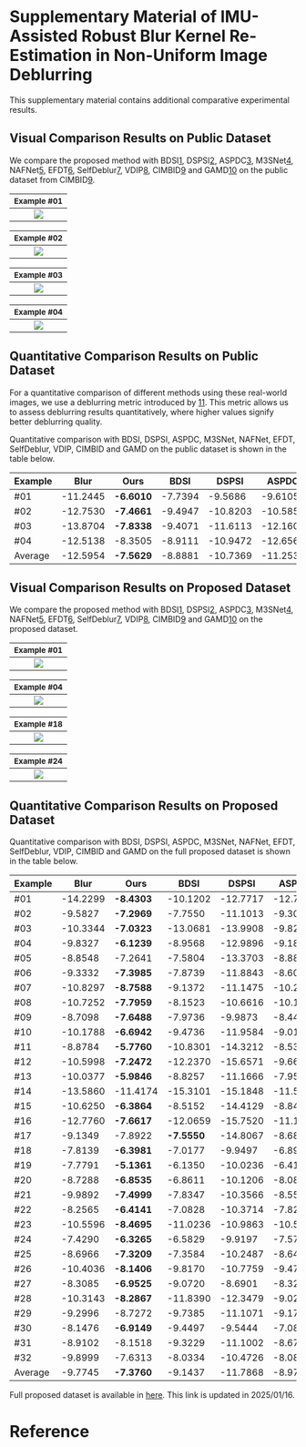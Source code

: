 # Supplementary Material of IMU-Assisted Robust Blur Kernel Re-Estimation in Non-Uniform Image Deblurring

This supplementary material contains additional comparative experimental results.

## Visual Comparison Results on Public Dataset

We compare the proposed method with BDSI[1], DSPSI[2], ASPDC[3], M3SNet[4], NAFNet[5], EFDT[6], SelfDeblur[7], VDIP[8], CIMBID[9] and GAMD[10] on the public dataset from CIMBID[9].

| <sub>Example #01</sub>                                  |
|:------------------------------------------------------:|
| ![](./img/YZ1.svg) |

| <sub>Example #02</sub>                                  |
|:------------------------------------------------------:|
| ![](./img/YZ2.svg) |

| <sub>Example #03</sub>                                  |
|:------------------------------------------------------:|
| ![](./img/YZ3.svg) |

| <sub>Example #04</sub>                                  |
|:------------------------------------------------------:|
| ![](./img/YZ4.svg) |

## Quantitative Comparison Results on Public Dataset

For a quantitative comparison of different methods using these real-world images, we use a deblurring metric introduced by [11]. This metric allows us to assess deblurring results quantitatively, where higher values signify better deblurring quality.

Quantitative comparison with BDSI, DSPSI, ASPDC, M3SNet, NAFNet, EFDT, SelfDeblur, VDIP, CIMBID and GAMD on the public dataset is shown in the table below.

| Example | Blur | Ours | BDSI | DSPSI | ASPDC | M3SNet | NAFNet | EFDT | SelfDeblur | VDIP | CIMBID | GAMD |
| ------- | -------- | ------- | -------- | -------- | -------- | -------- | -------- | ------- | ------- | ------- | ------- | ------- |
| #01 | -11.2445  | **-6.6010**  | -7.7394  | -9.5686  | -9.6105  | -10.2199  | -9.3732  | -9.5096  | -12.3482  | -8.9269  | -7.3765  | -9.5880 |
| #02 | -12.7530  | **-7.4661**  | -9.4947  | -10.8203  | -10.5854  | -11.3890  | -11.7498  | -11.5662  | -11.1049  | -10.3702  | -9.2331  | -10.7731 |
| #03 | -13.8704  | **-7.8338**  | -9.4071  | -11.6113  | -12.1604  | -11.8839  | -11.9703  | -11.9748  | -11.6265  | -10.8526  | -8.2509  | -11.1112 |
| #04 | -12.5138  | -8.3505  | -8.9111  | -10.9472  | -12.6569  | -13.1406  | -11.8283  | -10.9859  | -11.8240  | -11.7918  | **-6.8767**  | -10.0561 |
| Average | -12.5954  | **-7.5629**  | -8.8881  | -10.7369  | -11.2533  | -11.6584  | -11.2304  | -11.0091  | -11.7259  | -10.4854  | -7.9343  | -10.3821 |

## Visual Comparison Results on Proposed Dataset

We compare the proposed method with BDSI[1], DSPSI[2], ASPDC[3], M3SNet[4], NAFNet[5], EFDT[6], SelfDeblur[7], VDIP[8], CIMBID[9] and GAMD[10] on the proposed dataset.

| <sub>Example #01</sub>                                  |
|:------------------------------------------------------:|
| ![](./img/2.svg) |

| <sub>Example #04</sub>                                  |
|:------------------------------------------------------:|
| ![](./img/1.svg) |

| <sub>Example #18</sub>                                  |
|:------------------------------------------------------:|
| ![](./img/4.svg) |

| <sub>Example #24</sub>                                  |
|:------------------------------------------------------:|
| ![](./img/3.svg) |

## Quantitative Comparison Results on Proposed Dataset

Quantitative comparison with BDSI, DSPSI, ASPDC, M3SNet, NAFNet, EFDT, SelfDeblur, VDIP, CIMBID and GAMD on the full proposed dataset is shown in the table below.

| Example | Blur | Ours | BDSI | DSPSI | ASPDC | M3SNet | NAFNet | EFDT | SelfDeblur | VDIP | CIMBID | GAMD |
| ------- | -------- | ------- | -------- | -------- | -------- | -------- | -------- | ------- | ------- | ------- | ------- | ------- |
| #01 | -14.2299  | **-8.4303**  | -10.1202  | -12.7717  | -12.7610  | -11.4985  | -14.3875  | -11.4029  | -14.0889  | -13.7468  | -11.5402  | -9.5651 |
| #02 | -9.5827  | **-7.2969**  | -7.7550  | -11.1013  | -9.3064  | -8.6934  | -10.2131  | -8.6472  | -9.7206  | -9.7240  | -11.5618  | -7.9661 |
| #03 | -10.3344  | **-7.0323**  | -13.0681  | -13.9908  | -9.8253  | -9.9756  | -10.5314  | -9.7753  | -10.6578  | -10.5409  | -12.3192  | -8.7487 |
| #04 | -9.8327  | **-6.1239**  | -8.9568  | -12.9896  | -9.1821  | -9.0354  | -10.8401  | -8.5073  | -10.0383  | -9.7866  | -9.3871  | -7.2160 |
| #05 | -8.8548  | -7.2641  | -7.5804  | -13.3703  | -8.8874  | -8.1637  | -9.4952  | -7.8183  | -8.7094  | -8.2746  | -10.3126  | **-6.3930** |
| #06 | -9.3332  | **-7.3985**  | -7.8739  | -11.8843  | -8.6003  | -9.1244  | -9.6251  | -8.9136  | -9.0634  | -8.9603  | -9.1245  | -7.6856 |
| #07 | -10.8297  | **-8.7588**  | -9.1372  | -11.1475  | -10.2976  | -10.3487  | -10.8866  | -10.5002  | -11.1224  | -10.7797  | -11.4211  | -9.9066 |
| #08 | -10.7252  | **-7.7959**  | -8.1523  | -10.6616  | -10.1765  | -10.8158  | -10.5758  | -11.0737  | -11.4531  | -10.7046  | -9.7506  | -8.9586 |
| #09 | -8.7098  | **-7.6488**  | -7.9736  | -9.9873  | -8.4407  | -8.9775  | -8.9690  | -9.2261  | -8.8128  | -8.7977  | -8.7069  | -7.9521 |
| #10 | -10.1788  | **-6.6942**  | -9.4736  | -11.9584  | -9.0191  | -9.5080  | -10.6799  | -8.6291  | -10.2060  | -10.1041  | -10.9666  | -7.2690 |
| #11 | -8.8784  | **-5.7760**  | -10.8301  | -14.3212  | -8.5333  | -8.7637  | -9.6886  | -8.2267  | -8.9774  | -8.8247  | -9.4377  | -7.2537 |
| #12 | -10.5998  | **-7.2472**  | -12.2370  | -15.6571  | -9.6602  | -9.7213  | -11.1770  | -9.2494  | -9.8322  | -8.8489  | -12.7794  | -8.7189 |
| #13 | -10.0377  | **-5.9846**  | -8.8257  | -11.1666  | -7.9502  | -8.9996  | -10.1970  | -9.3490  | -9.4370  | -9.0338  | -10.2588  | -6.3445 |
| #14 | -13.5860  | -11.4174  | -15.3101  | -15.1848  | -11.5736  | -11.8136  | -13.4017  | -13.1168  | -14.4153  | -13.7340  | -12.1475  | **-11.0398** |
| #15 | -10.6250  | **-6.3864**  | -8.5152  | -14.4129  | -8.8497  | -9.1823  | -11.1711  | -8.2824  | -10.0242  | -10.0310  | -11.7873  | -7.2836 |
| #16 | -12.7760  | **-7.6617**  | -12.0659  | -15.7520  | -11.1811  | -9.7448  | -12.8441  | -10.1712  | -12.7225  | -11.2023  | -13.2840  | -9.5225 |
| #17 | -9.1349  | -7.8922  | **-7.5550**  | -14.8067  | -8.6838  | -8.5554  | -9.0545  | -8.8435  | -13.1039  | -9.2014  | -10.5132  | -8.2917 |
| #18 | -7.8139  | **-6.3981**  | -7.0177  | -9.9497  | -6.8967  | -7.4360  | -7.8960  | -7.7172  | -7.7402  | -7.6044  | -9.4315  | -6.5126 |
| #19 | -7.7791  | **-5.1361**  | -6.1350  | -10.0236  | -6.4178  | -7.2561  | -8.4832  | -8.0752  | -7.6749  | -7.5310  | -7.3381  | -5.2859 |
| #20 | -8.7288  | **-6.8535**  | -6.8611  | -10.1206  | -8.0806  | -8.0215  | -8.2490  | -8.4467  | -8.6777  | -8.0888  | -8.7366  | -8.5228 |
| #21 | -9.9892  | **-7.4999**  | -7.8347  | -10.3566  | -8.5581  | -8.7530  | -9.8498  | -8.7204  | -10.0927  | -10.1350  | -10.1805  | -8.6313 |
| #22 | -8.2565  | **-6.4141**  | -7.0828  | -10.3714  | -7.8222  | -8.3561  | -8.1644  | -7.6854  | -8.1602  | -7.8964  | -9.2537  | -7.3795 |
| #23 | -10.5596  | **-8.4695**  | -11.0236  | -10.9863  | -10.5045  | -10.4873  | -10.8490  | -10.4558  | -10.5967  | -10.0067  | -11.5786  | -8.8920 |
| #24 | -7.4290  | **-6.3265**  | -6.5829  | -9.9197  | -7.5716  | -7.3804  | -7.3889  | -7.2018  | -7.2735  | -8.3577  | -7.8655  | -6.8204 |
| #25 | -8.6966  | **-7.3209**  | -7.3584  | -10.2487  | -8.6459  | -8.4864  | -8.7351  | -8.7708  | -8.7751  | -8.6232  | -9.5188  | -8.2231 |
| #26 | -10.4036  | **-8.1406**  | -9.8170  | -10.7759  | -9.4746  | -9.9278  | -10.2736  | -9.8876  | -10.8830  | -10.4039  | -11.7137  | -9.0665 |
| #27 | -8.3085  | **-6.9525**  | -9.0720  | -8.6901  | -8.3203  | -7.6965  | -8.4551  | -7.5666  | -8.2597  | -8.1728  | -8.3824  | -7.7096 |
| #28 | -10.3143  | **-8.2867**  | -11.8390  | -12.3479  | -9.0235  | -9.4168  | -10.7287  | -9.4159  | -10.5844  | -9.9678  | -9.3942  | -8.9728 |
| #29 | -9.2996  | -8.7272  | -9.7385  | -11.1071  | -9.1716  | -9.0826  | -9.3372  | -8.8763  | -9.4594  | -8.7742  | **-8.4608**  | -8.6932 |
| #30 | -8.1476  | **-6.9149**  | -9.4497  | -9.5444  | -7.0898  | -7.0563  | -8.2066  | -7.0195  | -8.0732  | -8.0185  | -10.4707  | -6.9506 |
| #31 | -8.9102  | -8.1518  | -9.3229  | -11.1002  | -8.6799  | -8.4040  | -8.9522  | -8.2892  | -8.9591  | -8.0575  | -11.3062  | **-8.0516** |
| #32 | -9.8999  | -7.6313  | -8.0334  | -10.4726  | -8.0854  | -8.3027  | -9.4242  | **-7.6278**  | -9.0285  | -8.4252  | -8.0141  | -7.7741 |
| Average | -9.7745  | **-7.3760**  | -9.1437  | -11.7868  | -8.9772  | -9.0308  | -9.9603  | -8.9840  | -9.8945  | -9.4487  | -10.2170  | -8.0500 |

Full proposed dataset is available in [here](https://mega.nz/file/FkhWGZZJ#NsBGg7lpa7fckLJPJ8WIbhcMafLXUekWJHAntqvYRQY). This link is updated in 2025/01/16.

# Reference

[1]: https://openaccess.thecvf.com/content_CVPR_2019/html/Chen_Blind_Image_Deblurring_With_Local_Maximum_Gradient_Prior_CVPR_2019_paper.html "L. Chen, F. Fang, T. Wang, and G. Zhang, “Blind image deblurring with local maximum gradient prior,” in Proceedings of the IEEE Conference on Computer Vision and Pattern Recognition, 2019, pp. 1742–1750."

[2]: https://link.springer.com/article/10.1007/s11263-014-0727-3 "Whyte O, Sivic J, Zisserman A. Deblurring shaken and partially saturated images[J]. International journal of computer vision, 2014, 110: 185-201."

[3]: https://openaccess.thecvf.com/content/CVPR2022W/NTIRE/html/Huo_Blind_Non-Uniform_Motion_Deblurring_Using_Atrous_Spatial_Pyramid_Deformable_Convolution_CVPRW_2022_paper.html "Huo D, Masoumzadeh A, Yang Y H. Blind non-uniform motion deblurring using atrous spatial pyramid deformable convolution and deblurring-reblurring consistency[C]//Proceedings of the IEEE/CVF Conference on Computer Vision and Pattern Recognition. 2022: 437-446."

[4]: https://arxiv.org/abs/2305.05146 "Gao H, Yang J, Zhang Y, et al. A Mountain-Shaped Single-Stage Network for Accurate Image Restoration[J]. arXiv preprint arXiv:2305.05146, 2023."

[5]: https://link.springer.com/chapter/10.1007/978-3-031-20071-7_2 "Chen L, Chu X, Zhang X, et al. Simple baselines for image restoration[C]//European conference on computer vision. Cham: Springer Nature Switzerland, 2022: 17-33."

[6]: https://openaccess.thecvf.com/content/CVPR2023/html/Kong_Efficient_Frequency_Domain-Based_Transformers_for_High-Quality_Image_Deblurring_CVPR_2023_paper.html "Kong L, Dong J, Ge J, et al. Efficient frequency domain-based transformers for high-quality image deblurring[C]//Proceedings of the IEEE/CVF Conference on Computer Vision and Pattern Recognition. 2023: 5886-5895."

[7]: https://openaccess.thecvf.com/content_CVPR_2020/html/Ren_Neural_Blind_Deconvolution_Using_Deep_Priors_CVPR_2020_paper.html "Ren D, Zhang K, Wang Q, et al. Neural blind deconvolution using deep priors[C]//Proceedings of the IEEE/CVF conference on computer vision and pattern recognition. 2020: 3341-3350."

[8]: https://ieeexplore.ieee.org/abstract/document/10146429 "Huo D, Masoumzadeh A, Kushol R, et al. Blind image deconvolution using variational deep image prior[J]. IEEE Transactions on Pattern Analysis and Machine Intelligence, 2023."

[9]: https://ieeexplore.ieee.org/abstract/document/7463539 "Zhang Y, Hirakawa K. Combining inertial measurements with blind image deblurring using distance transform[J]. IEEE Transactions on Computational Imaging, 2016, 2(3): 281-293."

[10]: https://ieeexplore.ieee.org/abstract/document/8658406 "Mustaniemi J, Kannala J, Särkkä S, et al. Gyroscope-aided motion deblurring with deep networks[C]//2019 IEEE winter conference on applications of computer vision (WACV). IEEE, 2019: 1914-1922."

[11]: https://oar.princeton.edu/handle/88435/pr1fk0n "Liu Y, Wang J, Cho S, et al. A no-reference metric for evaluating the quality of motion deblurring[J]. ACM Transactions on Graphics, 2013."
